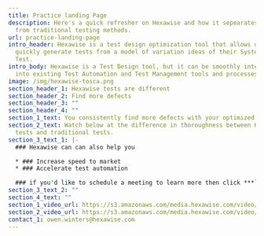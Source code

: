 ```yaml
---
title: Practice landing Page
description: Here's a quick refresher on Hexawise and how it sepearates itself
  from traditional testing methods.
url: practice-landing-page
intro_header: Hexawise is a test design optimization tool that allows users to
  quickly generate tests from a model of variation ideas of their System Under
  Test.
intro_body: Hexawise is a Test Design tool, but it can be smoothly integrated
  into existing Test Automation and Test Management tools and processes.
image: /img/hexawise-tosca.png
section_header_1: Hexawise tests are different
section_header_2: Find more defects
section_header_3: ""
section_header_4: ""
section_1_text: You consistently find more defects with your optimized Hexawise tests.
section_2_text: Watch below at the difference in thoroughness between Hexawise
  tests and traditional tests.
section_3_text_1: |-
  ### Hexawise can can also help you

  * ### Increase speed to market
  * ### Accelerate test automation

  ### if you'd like to schedule a meeting to learn more then click ***`here.`***
section_3_text_2: ""
section_4_text: ""
section_1_video_url: https://s3.amazonaws.com/media.hexawise.com/video/hexawise-tests-are-different-animation.mp4
section_2_video_url: https://s3.amazonaws.com/media.hexawise.com/video/traditional-vs-hexawise-tests-animation.mp4
contact_1: owen.winters@hexawise.com
---
```

